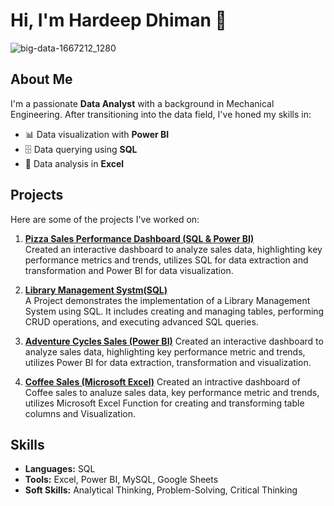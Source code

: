 # Hi, I'm Hardeep Dhiman 👋
![big-data-1667212_1280](https://github.com/user-attachments/assets/90076a28-c53a-4a05-a709-6d27f66f475d)

## About Me
I'm a passionate **Data Analyst** with a background in Mechanical Engineering. After transitioning into the data field, I've honed my skills in:
- 📊 Data visualization with **Power BI**
- 🗄️ Data querying using **SQL**
- 🧮 Data analysis in **Excel**

## Projects
Here are some of the projects I've worked on:

1. **[Pizza Sales Performance Dashboard (SQL & Power BI)](https://github.com/Hardeep6dhiman/Pizza_Sales_Project)**  
   Created an interactive dashboard to analyze sales data, highlighting key performance metrics and trends, utilizes SQL for data extraction and transformation and Power BI for data visualization.

2. **[Library Management Systm(SQL)](https://github.com/Hardeep6dhiman/Library_Management_System)**  
   A Project demonstrates the implementation of a Library Management System using SQL. It includes creating and managing tables, performing CRUD operations, and executing advanced SQL queries.

3. **[Adventure Cycles Sales (Power BI)](https://github.com/Hardeep6dhiman/Adventure_Cycles_Sales_Project)**
   Created an interactive dashboard to analyze sales data, highlighting key performance metric and trends, utilizes Power BI for data extraction, transformation and visualization.

5. **[Coffee Sales (Microsoft Excel)](https://github.com/Hardeep6dhiman/Coffee_Sales)**
   Created an intractive dashboard of Coffee sales to analuze sales data, key performance metric and trends, utilizes Microsoft Excel Function for creating and transforming table columns and Visualization.

   
## Skills
- **Languages:** SQL
- **Tools:** Excel, Power BI, MySQL, Google Sheets
- **Soft Skills:** Analytical Thinking, Problem-Solving, Critical Thinking
